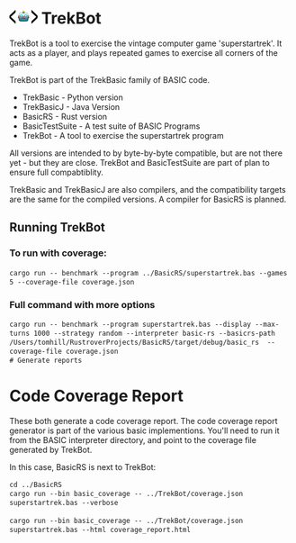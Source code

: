 # <img src="images/LogoTrans.png" alt="Logo" width="50" height="25"> TrekBot
TrekBot is a tool to exercise the vintage computer game 'superstartrek'. It acts
as a player, and plays repeated games to exercise all corners of the game. 

TrekBot is part of the TrekBasic family of BASIC code. 
* TrekBasic - Python version
* TrekBasicJ - Java Version
* BasicRS - Rust version
* BasicTestSuite - A test suite of BASIC Programs
* TrekBot - A tool to exercise the superstartrek program

All versions are intended to by byte-by-byte compatible, but are not
there yet - but they are close. TrekBot and BasicTestSuite are part of
plan to ensure full compabtiblity. 

TrekBasic and TrekBasicJ are also compilers, and the compatibility
targets are the same for the compiled versions. A compiler for BasicRS is planned.

## Running TrekBot

### To run with coverage:

```
cargo run -- benchmark --program ../BasicRS/superstartrek.bas --games 5 --coverage-file coverage.json
```
### Full command with more options

```
cargo run -- benchmark --program superstartrek.bas --display --max-turns 1000 --strategy random --interpreter basic-rs --basicrs-path /Users/tomhill/RustroverProjects/BasicRS/target/debug/basic_rs  --coverage-file coverage.json
# Generate reports
```

# Code Coverage Report

These both generate a code coverage report. The code coverage report generator
is part of the various basic implementions. You'll need to run it from the BASIC interpreter
directory, and point to the coverage file generated by TrekBot.

In this case, BasicRS is next to TrekBot:


```
cd ../BasicRS
cargo run --bin basic_coverage -- ../TrekBot/coverage.json superstartrek.bas --verbose

cargo run --bin basic_coverage -- ../TrekBot/coverage.json superstartrek.bas --html coverage_report.html
```